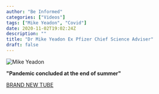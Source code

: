```yaml
---
author: "Be Informed"
categories: ["Videos"]
tags: ["Mike Yeadon", "Covid"]
date: 2020-11-02T19:02:24Z
description: ""
title: "Dr Mike Yeadon Ex Pfizer Chief Science Adviser"
draft: false
---
```


![Mike Yeadon](/img/main/mikeyeadon.jpg)

**"Pandemic concluded at the end of summer"**

[BRAND NEW TUBE](https://brandnewtube.com/watch/TIv1Ms2oUsInnnm)

